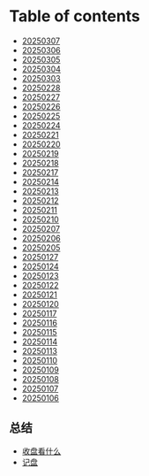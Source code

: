 # Table of contents

* [20250307](README.md)
* [20250306](<README (32).md>)
* [20250305](<README (31).md>)
* [20250304](<README (30).md>)
* [20250303](<README (29).md>)
* [20250228](<README (28).md>)
* [20250227](<README (27).md>)
* [20250226](<README (26).md>)
* [20250225](<README (25).md>)
* [20250224](<README (24).md>)
* [20250221](<README (23).md>)
* [20250220](<README (22).md>)
* [20250219](<README (21).md>)
* [20250218](<README (20).md>)
* [20250217](<README (19).md>)
* [20250214](<README (18).md>)
* [20250213](<README (17).md>)
* [20250212](<README (16).md>)
* [20250211](20250211.md)
* [20250210](<README (15).md>)
* [20250207](<README (14).md>)
* [20250206](<README (13).md>)
* [20250205](<README (12).md>)
* [20250127](<README (11).md>)
* [20250124](<README (10).md>)
* [20250123](<README (9).md>)
* [20250122](<README (8).md>)
* [20250121](<README (7).md>)
* [20250120](<README (6).md>)
* [20250117](<README (5).md>)
* [20250116](<README (4).md>)
* [20250115](<README (3).md>)
* [20250114](<README (2).md>)
* [20250113](20250113.md)
* [20250110](<README (1).md>)
* [20250109](20250109.md)
* [20250108](20250108.md)
* [20250107](20250107.md)
* [20250106](20250106.md)

## 总结

* [收盘看什么](zong-jie/shou-pan-kan-shen-me.md)
* [记盘](zong-jie/ji-pan.md)
